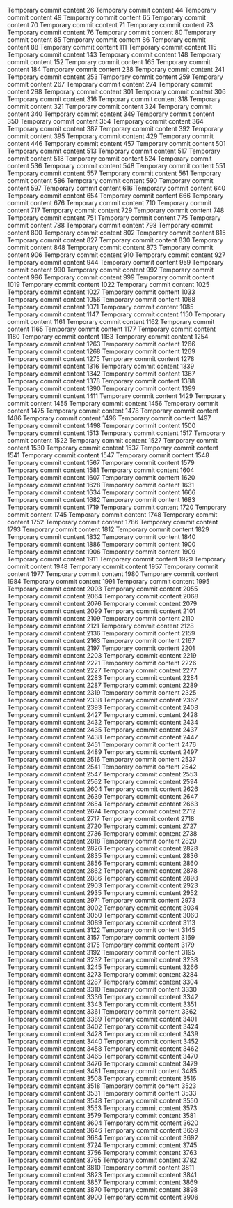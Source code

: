 Temporary commit content 26
Temporary commit content 44
Temporary commit content 49
Temporary commit content 65
Temporary commit content 70
Temporary commit content 71
Temporary commit content 73
Temporary commit content 76
Temporary commit content 80
Temporary commit content 85
Temporary commit content 86
Temporary commit content 88
Temporary commit content 111
Temporary commit content 115
Temporary commit content 143
Temporary commit content 148
Temporary commit content 152
Temporary commit content 165
Temporary commit content 184
Temporary commit content 238
Temporary commit content 241
Temporary commit content 253
Temporary commit content 259
Temporary commit content 267
Temporary commit content 274
Temporary commit content 298
Temporary commit content 301
Temporary commit content 306
Temporary commit content 316
Temporary commit content 318
Temporary commit content 321
Temporary commit content 324
Temporary commit content 340
Temporary commit content 349
Temporary commit content 350
Temporary commit content 354
Temporary commit content 364
Temporary commit content 387
Temporary commit content 392
Temporary commit content 395
Temporary commit content 429
Temporary commit content 446
Temporary commit content 457
Temporary commit content 501
Temporary commit content 513
Temporary commit content 517
Temporary commit content 518
Temporary commit content 524
Temporary commit content 536
Temporary commit content 548
Temporary commit content 551
Temporary commit content 557
Temporary commit content 561
Temporary commit content 586
Temporary commit content 590
Temporary commit content 597
Temporary commit content 616
Temporary commit content 640
Temporary commit content 654
Temporary commit content 666
Temporary commit content 676
Temporary commit content 710
Temporary commit content 717
Temporary commit content 729
Temporary commit content 748
Temporary commit content 751
Temporary commit content 775
Temporary commit content 788
Temporary commit content 798
Temporary commit content 800
Temporary commit content 802
Temporary commit content 815
Temporary commit content 827
Temporary commit content 830
Temporary commit content 848
Temporary commit content 873
Temporary commit content 906
Temporary commit content 910
Temporary commit content 927
Temporary commit content 944
Temporary commit content 959
Temporary commit content 990
Temporary commit content 992
Temporary commit content 996
Temporary commit content 999
Temporary commit content 1019
Temporary commit content 1022
Temporary commit content 1025
Temporary commit content 1027
Temporary commit content 1033
Temporary commit content 1056
Temporary commit content 1068
Temporary commit content 1071
Temporary commit content 1085
Temporary commit content 1147
Temporary commit content 1150
Temporary commit content 1161
Temporary commit content 1162
Temporary commit content 1165
Temporary commit content 1177
Temporary commit content 1180
Temporary commit content 1183
Temporary commit content 1254
Temporary commit content 1263
Temporary commit content 1266
Temporary commit content 1268
Temporary commit content 1269
Temporary commit content 1275
Temporary commit content 1278
Temporary commit content 1316
Temporary commit content 1339
Temporary commit content 1342
Temporary commit content 1367
Temporary commit content 1378
Temporary commit content 1388
Temporary commit content 1390
Temporary commit content 1399
Temporary commit content 1411
Temporary commit content 1429
Temporary commit content 1455
Temporary commit content 1456
Temporary commit content 1475
Temporary commit content 1478
Temporary commit content 1486
Temporary commit content 1496
Temporary commit content 1497
Temporary commit content 1498
Temporary commit content 1500
Temporary commit content 1513
Temporary commit content 1517
Temporary commit content 1522
Temporary commit content 1527
Temporary commit content 1530
Temporary commit content 1537
Temporary commit content 1541
Temporary commit content 1547
Temporary commit content 1548
Temporary commit content 1567
Temporary commit content 1579
Temporary commit content 1581
Temporary commit content 1604
Temporary commit content 1607
Temporary commit content 1620
Temporary commit content 1628
Temporary commit content 1631
Temporary commit content 1634
Temporary commit content 1666
Temporary commit content 1682
Temporary commit content 1683
Temporary commit content 1719
Temporary commit content 1720
Temporary commit content 1745
Temporary commit content 1748
Temporary commit content 1752
Temporary commit content 1786
Temporary commit content 1793
Temporary commit content 1812
Temporary commit content 1829
Temporary commit content 1832
Temporary commit content 1840
Temporary commit content 1886
Temporary commit content 1900
Temporary commit content 1906
Temporary commit content 1909
Temporary commit content 1911
Temporary commit content 1929
Temporary commit content 1948
Temporary commit content 1957
Temporary commit content 1977
Temporary commit content 1980
Temporary commit content 1984
Temporary commit content 1991
Temporary commit content 1995
Temporary commit content 2003
Temporary commit content 2055
Temporary commit content 2064
Temporary commit content 2068
Temporary commit content 2076
Temporary commit content 2079
Temporary commit content 2099
Temporary commit content 2101
Temporary commit content 2109
Temporary commit content 2110
Temporary commit content 2121
Temporary commit content 2128
Temporary commit content 2136
Temporary commit content 2159
Temporary commit content 2163
Temporary commit content 2167
Temporary commit content 2197
Temporary commit content 2201
Temporary commit content 2203
Temporary commit content 2219
Temporary commit content 2221
Temporary commit content 2226
Temporary commit content 2227
Temporary commit content 2277
Temporary commit content 2283
Temporary commit content 2284
Temporary commit content 2287
Temporary commit content 2289
Temporary commit content 2319
Temporary commit content 2325
Temporary commit content 2338
Temporary commit content 2362
Temporary commit content 2393
Temporary commit content 2408
Temporary commit content 2427
Temporary commit content 2428
Temporary commit content 2432
Temporary commit content 2434
Temporary commit content 2435
Temporary commit content 2437
Temporary commit content 2438
Temporary commit content 2447
Temporary commit content 2451
Temporary commit content 2476
Temporary commit content 2489
Temporary commit content 2497
Temporary commit content 2516
Temporary commit content 2537
Temporary commit content 2541
Temporary commit content 2542
Temporary commit content 2547
Temporary commit content 2553
Temporary commit content 2562
Temporary commit content 2594
Temporary commit content 2604
Temporary commit content 2626
Temporary commit content 2639
Temporary commit content 2647
Temporary commit content 2654
Temporary commit content 2663
Temporary commit content 2674
Temporary commit content 2712
Temporary commit content 2717
Temporary commit content 2718
Temporary commit content 2720
Temporary commit content 2727
Temporary commit content 2736
Temporary commit content 2738
Temporary commit content 2818
Temporary commit content 2820
Temporary commit content 2826
Temporary commit content 2828
Temporary commit content 2835
Temporary commit content 2836
Temporary commit content 2856
Temporary commit content 2860
Temporary commit content 2862
Temporary commit content 2878
Temporary commit content 2886
Temporary commit content 2898
Temporary commit content 2903
Temporary commit content 2923
Temporary commit content 2935
Temporary commit content 2952
Temporary commit content 2971
Temporary commit content 2973
Temporary commit content 3002
Temporary commit content 3034
Temporary commit content 3050
Temporary commit content 3060
Temporary commit content 3089
Temporary commit content 3113
Temporary commit content 3122
Temporary commit content 3145
Temporary commit content 3157
Temporary commit content 3169
Temporary commit content 3175
Temporary commit content 3179
Temporary commit content 3192
Temporary commit content 3195
Temporary commit content 3232
Temporary commit content 3238
Temporary commit content 3245
Temporary commit content 3266
Temporary commit content 3273
Temporary commit content 3284
Temporary commit content 3287
Temporary commit content 3304
Temporary commit content 3310
Temporary commit content 3330
Temporary commit content 3336
Temporary commit content 3342
Temporary commit content 3343
Temporary commit content 3351
Temporary commit content 3361
Temporary commit content 3362
Temporary commit content 3389
Temporary commit content 3401
Temporary commit content 3402
Temporary commit content 3424
Temporary commit content 3428
Temporary commit content 3439
Temporary commit content 3440
Temporary commit content 3452
Temporary commit content 3458
Temporary commit content 3462
Temporary commit content 3465
Temporary commit content 3470
Temporary commit content 3476
Temporary commit content 3479
Temporary commit content 3481
Temporary commit content 3485
Temporary commit content 3508
Temporary commit content 3516
Temporary commit content 3518
Temporary commit content 3523
Temporary commit content 3531
Temporary commit content 3533
Temporary commit content 3548
Temporary commit content 3550
Temporary commit content 3553
Temporary commit content 3573
Temporary commit content 3579
Temporary commit content 3581
Temporary commit content 3604
Temporary commit content 3620
Temporary commit content 3646
Temporary commit content 3659
Temporary commit content 3684
Temporary commit content 3692
Temporary commit content 3724
Temporary commit content 3745
Temporary commit content 3756
Temporary commit content 3763
Temporary commit content 3765
Temporary commit content 3782
Temporary commit content 3810
Temporary commit content 3811
Temporary commit content 3823
Temporary commit content 3841
Temporary commit content 3857
Temporary commit content 3869
Temporary commit content 3870
Temporary commit content 3898
Temporary commit content 3900
Temporary commit content 3906
